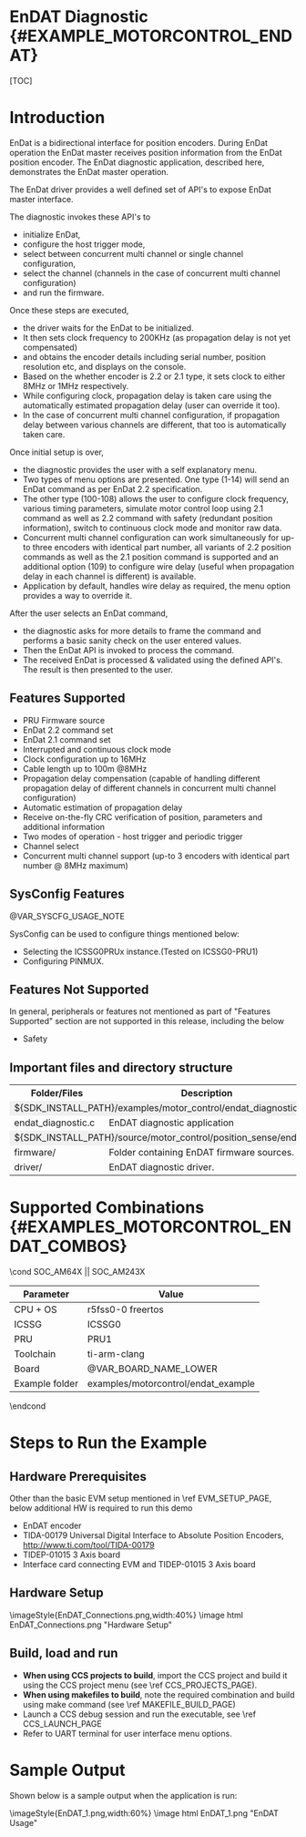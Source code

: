 #  EnDAT Diagnostic {#EXAMPLE_MOTORCONTROL_ENDAT}

[TOC]

# Introduction

EnDat is a bidirectional interface for position encoders. During EnDat
operation the EnDat master receives position information from the EnDat
position encoder. The EnDat diagnostic application, described here,
demonstrates the EnDat master operation.

The EnDat driver provides a well defined set of API's to expose EnDat
master interface.

The diagnostic invokes these API's to
- initialize EnDat,
- configure the host trigger mode,
- select between concurrent multi channel or single channel configuration,
- select the channel (channels in the case of concurrent multi channel configuration)
- and run the firmware.

Once these steps are executed,
- the driver waits for the EnDat to be initialized.
- It then sets clock frequency to 200KHz (as propagation delay is not yet compensated)
- and obtains the encoder details including serial number, position resolution etc, and displays
on the console.
- Based on the whether encoder is 2.2 or 2.1 type, it sets clock to either 8MHz or 1MHz respectively.
- While configuring clock, propagation delay is taken care using the automatically estimated
propagation delay (user can override it too).
- In the case of concurrent multi channel configuration, if propagation delay between various
channels are different, that too is automatically taken care.

Once initial setup is over,
- the diagnostic provides the user with a
self explanatory menu.
- Two types of menu options are presented. One type
(1-14) will send an EnDat command as per EnDat 2.2 specification.
- The other type (100-108) allows the user to configure clock frequency,
various timing parameters, simulate motor control loop using 2.1 command
as well as 2.2 command with safety (redundant position information),
switch to continuous clock mode and monitor raw data.
- Concurrent multi
channel configuration can work simultaneously for up-to three encoders
with identical part number, all variants of 2.2 position commands as
well as the 2.1 position command is supported and an additional option
(109) to configure wire delay (useful when propagation delay in each
channel is different) is available.
- Application by default, handles wire
delay as required, the menu option provides a way to override it.

After the user selects an EnDat command,
- the diagnostic asks for more
details to frame the command and performs a basic sanity check on the
user entered values.
- Then the EnDat API is invoked to process the
command.
- The received EnDat is processed & validated using the defined
API's. The result is then presented to the user.

## Features Supported

   -  PRU Firmware source
   -  EnDat 2.2 command set
   -  EnDat 2.1 command set
   -  Interrupted and continuous clock mode
   -  Clock configuration up to 16MHz
   -  Cable length up to 100m @8MHz
   -  Propagation delay compensation (capable of handling different
      propagation delay of different channels in concurrent multi
      channel configuration)
   -  Automatic estimation of propagation delay
   -  Receive on-the-fly CRC verification of position, parameters and
      additional information
   -  Two modes of operation - host trigger and periodic trigger
   -  Channel select
   -  Concurrent multi channel support (up-to 3 encoders with identical
      part number @ 8MHz maximum)

## SysConfig Features

@VAR_SYSCFG_USAGE_NOTE

SysConfig can be used to configure things mentioned below:
- Selecting the ICSSG0PRUx instance.(Tested on ICSSG0-PRU1)
- Configuring PINMUX.

## Features Not Supported

In general, peripherals or features not mentioned as part of "Features Supported" section are not supported in this release, including the below
- Safety

## Important files and directory structure

<table>
<tr>
    <th>Folder/Files
    <th>Description
</tr>
<tr><td colspan="2" bgcolor=#F0F0F0> ${SDK_INSTALL_PATH}/examples/motor_control/endat_diagnostic</td></tr>
<tr>
    <td>endat_diagnostic.c</td>
    <td>EnDAT diagnostic application</td>
</tr>
<tr><td colspan="2" bgcolor=#F0F0F0> ${SDK_INSTALL_PATH}/source/motor_control/position_sense/endat</td></tr>
<tr>
    <td>firmware/</td>
    <td>Folder containing EnDAT firmware sources.</td>
</tr>
<tr>
    <td>driver/</td>
    <td>EnDAT diagnostic driver.</td>
</tr>
</table>

# Supported Combinations {#EXAMPLES_MOTORCONTROL_ENDAT_COMBOS}

\cond SOC_AM64X || SOC_AM243X

 Parameter      | Value
 ---------------|-----------
 CPU + OS       | r5fss0-0 freertos
 ICSSG          | ICSSG0
 PRU            | PRU1
 Toolchain      | ti-arm-clang
 Board          | @VAR_BOARD_NAME_LOWER
 Example folder | examples/motorcontrol/endat_example

\endcond


# Steps to Run the Example

## Hardware Prerequisites

Other than the basic EVM setup mentioned in \ref EVM_SETUP_PAGE, below additional HW is required to run this demo
- EnDAT encoder
- TIDA-00179 Universal Digital Interface to Absolute Position Encoders, http://www.ti.com/tool/TIDA-00179
- TIDEP-01015 3 Axis board
- Interface card connecting EVM and TIDEP-01015 3 Axis board

## Hardware Setup

\imageStyle{EnDAT_Connections.png,width:40%}
\image html EnDAT_Connections.png "Hardware Setup"

## Build, load and run

- **When using CCS projects to build**, import the CCS project and build it using the CCS project menu (see \ref CCS_PROJECTS_PAGE).
- **When using makefiles to build**, note the required combination and build using
  make command (see \ref MAKEFILE_BUILD_PAGE)
- Launch a CCS debug session and run the executable, see \ref CCS_LAUNCH_PAGE
- Refer to UART terminal for user interface menu options.

# Sample Output

Shown below is a sample output when the application is run:

\imageStyle{EnDAT_1.png,width:60%}
\image html EnDAT_1.png "EnDAT Usage"

